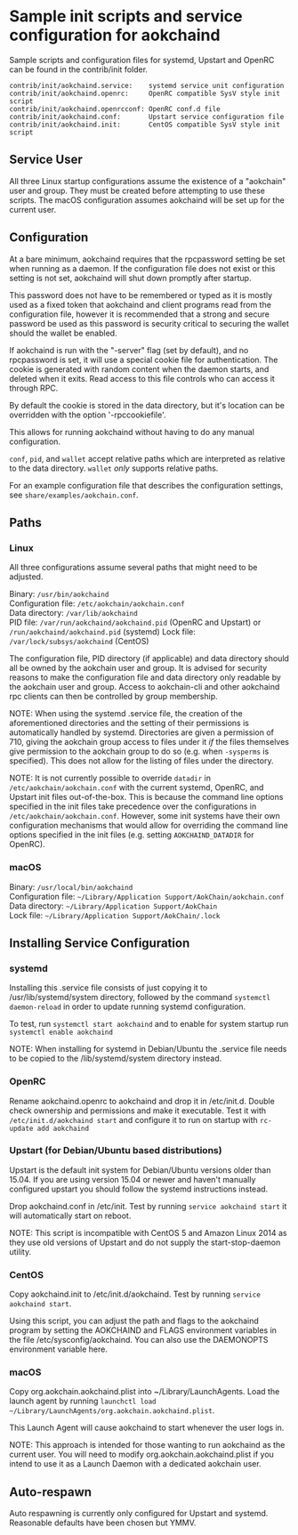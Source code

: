 Sample init scripts and service configuration for aokchaind
==========================================================

Sample scripts and configuration files for systemd, Upstart and OpenRC
can be found in the contrib/init folder.

    contrib/init/aokchaind.service:    systemd service unit configuration
    contrib/init/aokchaind.openrc:     OpenRC compatible SysV style init script
    contrib/init/aokchaind.openrcconf: OpenRC conf.d file
    contrib/init/aokchaind.conf:       Upstart service configuration file
    contrib/init/aokchaind.init:       CentOS compatible SysV style init script

Service User
---------------------------------

All three Linux startup configurations assume the existence of a "aokchain" user
and group.  They must be created before attempting to use these scripts.
The macOS configuration assumes aokchaind will be set up for the current user.

Configuration
---------------------------------

At a bare minimum, aokchaind requires that the rpcpassword setting be set
when running as a daemon.  If the configuration file does not exist or this
setting is not set, aokchaind will shut down promptly after startup.

This password does not have to be remembered or typed as it is mostly used
as a fixed token that aokchaind and client programs read from the configuration
file, however it is recommended that a strong and secure password be used
as this password is security critical to securing the wallet should the
wallet be enabled.

If aokchaind is run with the "-server" flag (set by default), and no rpcpassword is set,
it will use a special cookie file for authentication. The cookie is generated with random
content when the daemon starts, and deleted when it exits. Read access to this file
controls who can access it through RPC.

By default the cookie is stored in the data directory, but it's location can be overridden
with the option '-rpccookiefile'.

This allows for running aokchaind without having to do any manual configuration.

`conf`, `pid`, and `wallet` accept relative paths which are interpreted as
relative to the data directory. `wallet` *only* supports relative paths.

For an example configuration file that describes the configuration settings,
see `share/examples/aokchain.conf`.

Paths
---------------------------------

### Linux

All three configurations assume several paths that might need to be adjusted.

Binary:              `/usr/bin/aokchaind`  
Configuration file:  `/etc/aokchain/aokchain.conf`  
Data directory:      `/var/lib/aokchaind`  
PID file:            `/var/run/aokchaind/aokchaind.pid` (OpenRC and Upstart) or `/run/aokchaind/aokchaind.pid` (systemd)
Lock file:           `/var/lock/subsys/aokchaind` (CentOS)  

The configuration file, PID directory (if applicable) and data directory
should all be owned by the aokchain user and group.  It is advised for security
reasons to make the configuration file and data directory only readable by the
aokchain user and group.  Access to aokchain-cli and other aokchaind rpc clients
can then be controlled by group membership.

NOTE: When using the systemd .service file, the creation of the aforementioned
directories and the setting of their permissions is automatically handled by
systemd. Directories are given a permission of 710, giving the aokchain group
access to files under it _if_ the files themselves give permission to the
aokchain group to do so (e.g. when `-sysperms` is specified). This does not allow
for the listing of files under the directory.

NOTE: It is not currently possible to override `datadir` in
`/etc/aokchain/aokchain.conf` with the current systemd, OpenRC, and Upstart init
files out-of-the-box. This is because the command line options specified in the
init files take precedence over the configurations in
`/etc/aokchain/aokchain.conf`. However, some init systems have their own
configuration mechanisms that would allow for overriding the command line
options specified in the init files (e.g. setting `AOKCHAIND_DATADIR` for
OpenRC).

### macOS

Binary:              `/usr/local/bin/aokchaind`  
Configuration file:  `~/Library/Application Support/AokChain/aokchain.conf`  
Data directory:      `~/Library/Application Support/AokChain`  
Lock file:           `~/Library/Application Support/AokChain/.lock`  

Installing Service Configuration
-----------------------------------

### systemd

Installing this .service file consists of just copying it to
/usr/lib/systemd/system directory, followed by the command
`systemctl daemon-reload` in order to update running systemd configuration.

To test, run `systemctl start aokchaind` and to enable for system startup run
`systemctl enable aokchaind`

NOTE: When installing for systemd in Debian/Ubuntu the .service file needs to be copied to the /lib/systemd/system directory instead.

### OpenRC

Rename aokchaind.openrc to aokchaind and drop it in /etc/init.d.  Double
check ownership and permissions and make it executable.  Test it with
`/etc/init.d/aokchaind start` and configure it to run on startup with
`rc-update add aokchaind`

### Upstart (for Debian/Ubuntu based distributions)

Upstart is the default init system for Debian/Ubuntu versions older than 15.04. If you are using version 15.04 or newer and haven't manually configured upstart you should follow the systemd instructions instead.

Drop aokchaind.conf in /etc/init.  Test by running `service aokchaind start`
it will automatically start on reboot.

NOTE: This script is incompatible with CentOS 5 and Amazon Linux 2014 as they
use old versions of Upstart and do not supply the start-stop-daemon utility.

### CentOS

Copy aokchaind.init to /etc/init.d/aokchaind. Test by running `service aokchaind start`.

Using this script, you can adjust the path and flags to the aokchaind program by
setting the AOKCHAIND and FLAGS environment variables in the file
/etc/sysconfig/aokchaind. You can also use the DAEMONOPTS environment variable here.

### macOS

Copy org.aokchain.aokchaind.plist into ~/Library/LaunchAgents. Load the launch agent by
running `launchctl load ~/Library/LaunchAgents/org.aokchain.aokchaind.plist`.

This Launch Agent will cause aokchaind to start whenever the user logs in.

NOTE: This approach is intended for those wanting to run aokchaind as the current user.
You will need to modify org.aokchain.aokchaind.plist if you intend to use it as a
Launch Daemon with a dedicated aokchain user.

Auto-respawn
-----------------------------------

Auto respawning is currently only configured for Upstart and systemd.
Reasonable defaults have been chosen but YMMV.
